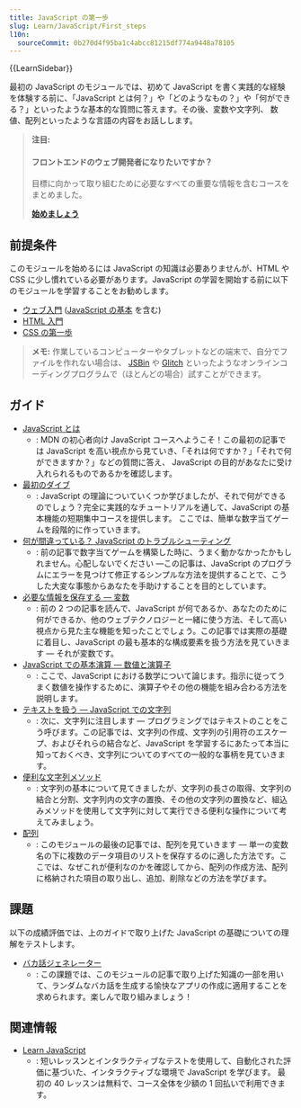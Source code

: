 ```yaml
---
title: JavaScript の第一歩
slug: Learn/JavaScript/First_steps
l10n:
  sourceCommit: 0b270d4f95ba1c4abcc81215df774a9448a78105
---
```


{{LearnSidebar}}

最初の JavaScript のモジュールでは、初めて JavaScript を書く実践的な経験を体験する前に、「JavaScript とは何？」や「どのようなもの？」や「何ができる？」といったような基本的な質問に答えます。その後、変数や文字列、 数値、配列といったような言語の内容をお話しします。

> **注目:**
>
> #### フロントエンドのウェブ開発者になりたいですか？
>
> 目標に向かって取り組むために必要なすべての重要な情報を含むコースをまとめました。
>
> [**始めましょう**](/ja/docs/Learn/Front-end_web_developer)

## 前提条件

このモジュールを始めるには JavaScript の知識は必要ありませんが、HTML や CSS に少し慣れている必要があります。JavaScript の学習を開始する前に以下のモジュールを学習することをお勧めします。

- [ウェブ入門](/ja/docs/Learn/Getting_started_with_the_web) ([JavaScript の基本](/ja/docs/Learn/Getting_started_with_the_web/JavaScript_basics) を含む)
- [HTML 入門](/ja/docs/Learn/HTML/Introduction_to_HTML)
- [CSS の第一歩](/ja/docs/Learn/CSS/First_steps)

> **メモ:** 作業しているコンピューターやタブレットなどの端末で、自分でファイルを作れない場合は、 [JSBin](https://jsbin.com/) や [Glitch](https://glitch.com/) といったようなオンラインコーディングプログラムで（ほとんどの場合）試すことができます。

## ガイド

- [JavaScript とは](/ja/docs/Learn/JavaScript/First_steps/What_is_JavaScript)
  - : MDN の初心者向け JavaScript コースへようこそ！この最初の記事では JavaScript を高い視点から見ていき、「それは何ですか？」「それで何ができますか？」などの質問に答え、 JavaScript の目的があなたに受け入れられるものであるかを確認します。
- [最初のダイブ](/ja/docs/Learn/JavaScript/First_steps/A_first_splash)
  - : JavaScript の理論についていくつか学びましたが、それで何ができるのでしょう？完全に実践的なチュートリアルを通して、JavaScript の基本機能の短期集中コースを提供します。 ここでは、簡単な数字当てゲームを段階的に作っていきます。
- [何が間違っている？ JavaScript のトラブルシューティング](/ja/docs/Learn/JavaScript/First_steps/What_went_wrong)
  - : 前の記事で数字当てゲームを構築した時に、うまく動かなかったかもしれません。心配しないでください —この記事は、JavaScript のプログラムにエラーを見つけて修正するシンプルな方法を提供することで、こうした大変な事態からあなたを手助けすることを目的としています。
- [必要な情報を保存する — 変数](/ja/docs/Learn/JavaScript/First_steps/Variables)
  - : 前の 2 つの記事を読んで、JavaScript が何であるか、あなたのために何ができるか、他のウェブテクノロジーと一緒に使う方法、そして高い視点から見た主な機能を知ったことでしょう。この記事では実際の基礎に着目し、JavaScript の最も基本的な構成要素を扱う方法を見ていきます ― それが変数です。
- [JavaScript での基本演算 — 数値と演算子](/ja/docs/Learn/JavaScript/First_steps/Math)
  - : ここで、JavaScript における数学について論じます。指示に従ってうまく数値を操作するために、演算子やその他の機能を組み合わる方法を説明します。
- [テキストを扱う — JavaScript での文字列](/ja/docs/Learn/JavaScript/First_steps/Strings)
  - : 次に、文字列に注目します ― プログラミングではテキストのことをこう呼びます。この記事では、文字列の作成、文字列の引用符のエスケープ、およびそれらの結合など、JavaScript を学習するにあたって本当に知っておくべき、文字列についてのすべての一般的な事柄を見ていきます。
- [便利な文字列メソッド](/ja/docs/Learn/JavaScript/First_steps/Useful_string_methods)
  - : 文字列の基本について見てきましたが、文字列の長さの取得、文字列の結合と分割、文字列内の文字の置換、その他の文字列の置換など、組込みメソッドを使用して文字列に対して実行できる便利な操作について考えてみましょう。
- [配列](/ja/docs/Learn/JavaScript/First_steps/Arrays)
  - : このモジュールの最後の記事では、配列を見ていきます — 単一の変数名の下に複数のデータ項目のリストを保存するのに適した方法です。ここでは、なぜこれが便利なのかを確認してから、配列の作成方法、配列に格納された項目の取り出し、追加、削除などの方法を学びます。

## 課題

以下の成績評価では、上のガイドで取り上げた JavaScript の基礎についての理解をテストします。

- [バカ話ジェネレーター](/ja/docs/Learn/JavaScript/First_steps/Silly_story_generator)
  - : この課題では、このモジュールの記事で取り上げた知識の一部を用いて、ランダムなバカ話を生成する愉快なアプリの作成に適用することを求められます。楽しんで取り組みましょう！

## 関連情報

- [Learn JavaScript](https://learnjavascript.online/)
  - : 短いレッスンとインタラクティブなテストを使用して、自動化された評価に基づいた、インタラクティブな環境で JavaScript を学びます。
    最初の 40 レッスンは無料で、コース全体を少額の 1 回払いで利用できます。

